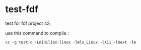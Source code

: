 # test-fdf
test for fdf project 42;


use this command to compile :
```
cc -g test.c -Lminilibx-linux -lmlx_Linux -lX11 -lXext -lm
```
